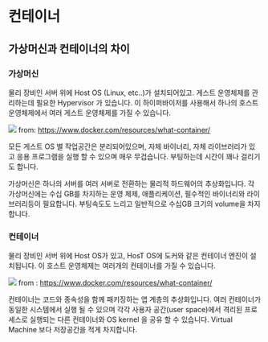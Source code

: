 # 컨테이너

## 가상머신과 컨테이너의 차이

### 가상머신

물리 장비인 서버 위에 Host OS (Linux, etc..)가 설치되어있고. 게스트 운영체제를 관리하는데 필요한 Hypervisor 가 있습니다. 이 하이퍼바이저를 사용해서 하나의 호스트 운영체제에서 여러 게스트 운영체제를 가질 수 있습니다. 

![](https://www.docker.com/wp-content/uploads/2021/11/container-vm-whatcontainer_2.png.webp) from: https://www.docker.com/resources/what-container/

모든 게스트 OS 별 작업공간은 분리되어있으며, 자체 바이너리, 자체 라이브러리가 있고 응용 프로그램을 실행 할 수 있으며 매우 무겁습니다. 부팅하는데 시간이 꽤나 걸리기도 합니다.

가상머신은 하나의 서버를 여러 서버로 전환하는 물리적 하드웨어의 추상화입니다. 각 가상머신에는 수십 GB를 차지하는 운영 체제, 애플리케이션, 필수적인 바이너리와 라이브러리등이 필요합니다. 부팅속도도 느리고 일반적으로 수십GB 크기의 volume을 차지합니다.

### 컨테이너

물리 장비인 서버 위에 Host OS가 있고, HosT OS에 도커와 같은 컨테이너 엔진이 설치됩니다. 이 호스트 운영체제는 여러개의 컨테이너를 가질 수 있습니다.

![](https://www.docker.com/wp-content/uploads/2021/11/docker-containerized-appliction-blue-border_2.png.webp)
from : https://www.docker.com/resources/what-container/

컨테이너는 코드와 종속성을 함께 패키징하는 앱 계층의 추상화입니다. 여러 컨테이너가 동일한 시스템에서 실행 될 수 있으며 각각 사용자 공간(user space)에서 격리된 프로세스로 실행되는 다른 컨테이너와 OS kernel 을 공유 할 수 있습니다. Virtual Machine 보다 저장공간을 적게 차지합니다.

